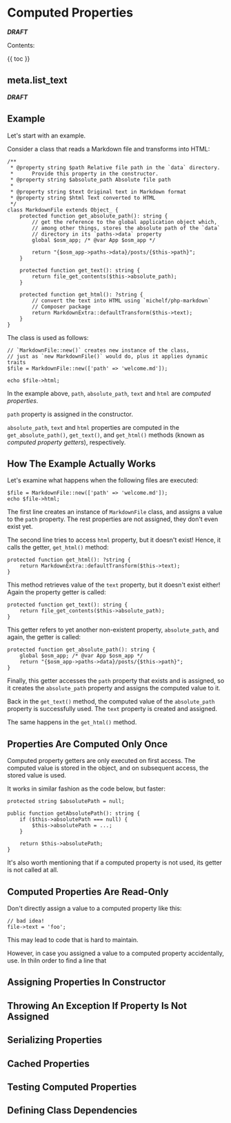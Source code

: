 # Computed Properties

***DRAFT***

Contents:

{{ toc }}

## meta.list_text

***DRAFT***

## Example

Let's start with an example. 

Consider a class that reads a Markdown file and transforms into HTML:

	/**
	 * @property string $path Relative file path in the `data` directory. 
	 *      Provide this property in the constructor.
	 * @property string $absolute_path Absolute file path
	 *
	 * @property string $text Original text in Markdown format
	 * @property string $html Text converted to HTML
	 */
	class MarkdownFile extends Object_ {
	    protected function get_absolute_path(): string {
	        // get the reference to the global application object which,
	        // among other things, stores the absolute path of the `data`
	        // directory in its `paths->data` property 
	        global $osm_app; /* @var App $osm_app */
	
	        return "{$osm_app->paths->data}/posts/{$this->path}";
	    }
	
	    protected function get_text(): string {
	        return file_get_contents($this->absolute_path);
	    }
	
	    protected function get_html(): ?string {
	        // convert the text into HTML using `michelf/php-markdown` 
	        // Composer package
	        return MarkdownExtra::defaultTransform($this->text);
	    }
	} 

The class is used as follows:

	// `MarkdownFile::new()` creates new instance of the class, 
	// just as `new MarkdownFile()` would do, plus it applies dynamic traits
	$file = MarkdownFile::new(['path' => 'welcome.md']);
	
	echo $file->html;

In the example above, `path`, `absolute_path`, `text` and `html` are *computed properties*. 

`path` property is assigned in the constructor.

`absolute_path`, `text` and `html` properties are computed in the `get_absolute_path()`, `get_text()`, and `get_html()` methods (known as *computed property getters*), respectively. 

## How The Example Actually Works

Let's examine what happens when the following files are executed:

	$file = MarkdownFile::new(['path' => 'welcome.md']);
	echo $file->html;
 
The first line creates an instance of `MarkdownFile` class, and assigns a value to the `path` property. The rest properties are not assigned, they don't even exist yet.

The second line tries to access `html` property, but it doesn't exist! Hence, it calls the getter, `get_html()` method: 

    protected function get_html(): ?string {
        return MarkdownExtra::defaultTransform($this->text);
    }

This method retrieves value of the `text` property, but it doesn't exist either! Again the property getter is called:

    protected function get_text(): string {
        return file_get_contents($this->absolute_path);
    }

This getter refers to yet another non-existent property, `absolute_path`, and again, the getter is called:

    protected function get_absolute_path(): string {
        global $osm_app; /* @var App $osm_app */
        return "{$osm_app->paths->data}/posts/{$this->path}";
    }

Finally, this getter accesses the `path` property that exists and is assigned, so it creates the `absolute_path` property and assigns the computed value to it.

Back in the `get_text()` method, the computed value of the `absolute_path` property is successfully used. The `text` property is created and assigned. 

The same happens in the `get_html()` method.  

## Properties Are Computed Only Once

Computed property getters are only executed on first access. The computed value is stored in the object, and on subsequent access, the stored value is used.

It works in similar fashion as the code below, but faster:

	protected string $absolutePath = null;

	public function getAbsolutePath(): string {
		if ($this->absolutePath === null) {
			$this->absolutePath = ...;
		}
	
		return $this->absolutePath;
	} 

It's also worth mentioning that if a computed property is not used, its getter is not called at all.

## Computed Properties Are Read-Only

Don't directly assign a value to a computed property like this:

	// bad idea!
	file->text = 'foo';

This may lead to code that is hard to maintain. 

However, in case you assigned a value to a computed property accidentally, use. In thiIn order to find a line that  

## Assigning Properties In Constructor

## Throwing An Exception If Property Is Not Assigned

## Serializing Properties

## Cached Properties

## Testing Computed Properties

## Defining Class Dependencies